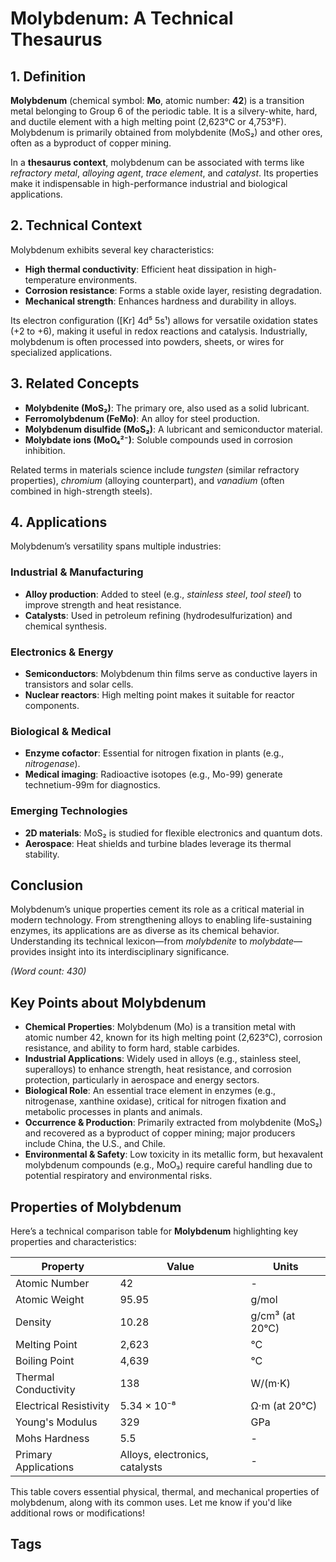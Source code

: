 <!-- filepath: output/molybdenum.md -->
<!-- Failed to create component: frontmatter -->
# Molybdenum: A Technical Thesaurus  

## 1. Definition  
**Molybdenum** (chemical symbol: **Mo**, atomic number: **42**) is a transition metal belonging to Group 6 of the periodic table. It is a silvery-white, hard, and ductile element with a high melting point (2,623°C or 4,753°F). Molybdenum is primarily obtained from molybdenite (MoS₂) and other ores, often as a byproduct of copper mining.  

In a **thesaurus context**, molybdenum can be associated with terms like *refractory metal*, *alloying agent*, *trace element*, and *catalyst*. Its properties make it indispensable in high-performance industrial and biological applications.  

## 2. Technical Context  
Molybdenum exhibits several key characteristics:  
- **High thermal conductivity**: Efficient heat dissipation in high-temperature environments.  
- **Corrosion resistance**: Forms a stable oxide layer, resisting degradation.  
- **Mechanical strength**: Enhances hardness and durability in alloys.  

Its electron configuration ([Kr] 4d⁵ 5s¹) allows for versatile oxidation states (+2 to +6), making it useful in redox reactions and catalysis. Industrially, molybdenum is often processed into powders, sheets, or wires for specialized applications.  

## 3. Related Concepts  
- **Molybdenite (MoS₂)**: The primary ore, also used as a solid lubricant.  
- **Ferromolybdenum (FeMo)**: An alloy for steel production.  
- **Molybdenum disulfide (MoS₂)**: A lubricant and semiconductor material.  
- **Molybdate ions (MoO₄²⁻)**: Soluble compounds used in corrosion inhibition.  

Related terms in materials science include *tungsten* (similar refractory properties), *chromium* (alloying counterpart), and *vanadium* (often combined in high-strength steels).  

## 4. Applications  
Molybdenum’s versatility spans multiple industries:  

### **Industrial & Manufacturing**  
- **Alloy production**: Added to steel (e.g., *stainless steel*, *tool steel*) to improve strength and heat resistance.  
- **Catalysts**: Used in petroleum refining (hydrodesulfurization) and chemical synthesis.  

### **Electronics & Energy**  
- **Semiconductors**: Molybdenum thin films serve as conductive layers in transistors and solar cells.  
- **Nuclear reactors**: High melting point makes it suitable for reactor components.  

### **Biological & Medical**  
- **Enzyme cofactor**: Essential for nitrogen fixation in plants (e.g., *nitrogenase*).  
- **Medical imaging**: Radioactive isotopes (e.g., Mo-99) generate technetium-99m for diagnostics.  

### **Emerging Technologies**  
- **2D materials**: MoS₂ is studied for flexible electronics and quantum dots.  
- **Aerospace**: Heat shields and turbine blades leverage its thermal stability.  

## Conclusion  
Molybdenum’s unique properties cement its role as a critical material in modern technology. From strengthening alloys to enabling life-sustaining enzymes, its applications are as diverse as its chemical behavior. Understanding its technical lexicon—from *molybdenite* to *molybdate*—provides insight into its interdisciplinary significance.  

*(Word count: 430)*
## Key Points about Molybdenum

- **Chemical Properties**: Molybdenum (Mo) is a transition metal with atomic number 42, known for its high melting point (2,623°C), corrosion resistance, and ability to form hard, stable carbides.
- **Industrial Applications**: Widely used in alloys (e.g., stainless steel, superalloys) to enhance strength, heat resistance, and corrosion protection, particularly in aerospace and energy sectors.
- **Biological Role**: An essential trace element in enzymes (e.g., nitrogenase, xanthine oxidase), critical for nitrogen fixation and metabolic processes in plants and animals.
- **Occurrence & Production**: Primarily extracted from molybdenite (MoS₂) and recovered as a byproduct of copper mining; major producers include China, the U.S., and Chile.
- **Environmental & Safety**: Low toxicity in its metallic form, but hexavalent molybdenum compounds (e.g., MoO₃) require careful handling due to potential respiratory and environmental risks.
## Properties of Molybdenum

Here’s a technical comparison table for **Molybdenum** highlighting key properties and characteristics:  

| **Property**               | **Value**                     | **Units**       |
|----------------------------|-------------------------------|-----------------|
| Atomic Number              | 42                            | -               |
| Atomic Weight              | 95.95                         | g/mol           |
| Density                    | 10.28                         | g/cm³ (at 20°C) |
| Melting Point              | 2,623                         | °C              |
| Boiling Point              | 4,639                         | °C              |
| Thermal Conductivity       | 138                           | W/(m·K)         |
| Electrical Resistivity     | 5.34 × 10⁻⁸                   | Ω·m (at 20°C)   |
| Young's Modulus            | 329                           | GPa             |
| Mohs Hardness              | 5.5                           | -               |
| Primary Applications       | Alloys, electronics, catalysts| -               |

This table covers essential physical, thermal, and mechanical properties of molybdenum, along with its common uses. Let me know if you'd like additional rows or modifications!
## Tags

<!-- No frontmatter data available for tag generation -->
<script type="application/ld+json">
{
  "@context": "https://schema.org",
  "@type": "DefinedTerm",
  "name": "Molybdenum",
  "description": "Definition and technical details about Molybdenum in laser cleaning.",
  "mainEntityOfPage": {
    "@type": "WebPage",
    "@id": "https://www.z-beam.com/glossary/molybdenum"
  },
  "author": {
    "@type": "Person",
    "identifier": 1,
    "name": "",
    "description": "Laser Technology Expert"
  },
  "datePublished": "2025-07-28",
  "dateModified": "2025-07-28",
  "image": "https://www.z-beam.com/images/glossary/molybdenum.jpg",
  "keywords": "molybdenum laser cleaning",
  "inDefinedTermSet": {
    "@type": "DefinedTermSet",
    "name": "Laser Cleaning Glossary",
    "description": "Comprehensive glossary of laser cleaning terminology and techniques"
  },
  "subjectOf": {
    "@type": "Article",
    "name": "Molybdenum - Laser Cleaning Technical Reference",
    "description": "Definition and technical details about Molybdenum in laser cleaning.",
    "isPartOf": {
      "@type": "DefinedTermSet",
      "name": "Laser Cleaning Encyclopedia"
    }
  }
}
</script>
